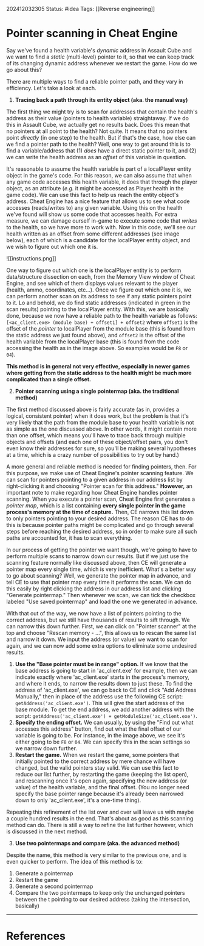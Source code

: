 202412032305
Status: #idea
Tags: [[Reverse engineering]]

# Pointer scanning in Cheat Engine

Say we've found a health variable's *dynamic* address in Assault Cube and we want to find a *static* (multi-level) pointer to it, so that we can keep track of its changing dynamic address whenever we restart the game. How do we go about this?

There are multiple ways to find a reliable pointer path, and they vary in efficiency. Let's take a look at each.

1. **Tracing back a path through its entity object (aka. the manual way)**

The first thing we might try is to scan for addresses that contain the health's address as their value (pointers to health variable) straightaway. If we do this in Assault Cube, we actually get no results back. Does this mean that no pointers at all point to the health? Not quite. It means that no pointers point *directly* (in one step) to the health. But if that's the case, how else can we find a pointer path to the health? Well, one way to get around this is to find a variable/address that (1) *does* have a direct static pointer to it, and (2) we can write the health address as an *offset* of this variable in question.

It's reasonable to assume the health variable is part of a localPlayer entity object in the game's code. For this reason, we can also assume that when any game code accesses this health variable, it does that through the player object, as an attribute (*e.g.* it might be accessed as Player.health in the game code). We can use this fact to help us reach the entity object's address. Cheat Engine has a nice feature that allows us to see what code accesses (reads/writes to) any given variable. Using this on the health we've found will show us some code that accesses health. For extra measure, we can damage ourself in-game to execute some code that *writes* to the health, so we have more to work with. Now in this code, we'll see our health written as an offset from some different addresses (see image below), each of which is a candidate for the localPlayer entity object, and we wish to figure out which one it is. 

![[instructions.png]]

One way to figure out which one is the localPlayer entity is to perform data/structure dissection on each, from the Memory View window of Cheat Engine, and see which of them displays values relevant to the player (health, ammo, coordinates, etc...). Once we figure out which one it is, we can perform another scan on its address to see if any static pointers point to it. Lo and behold, we do find static addresses (indicated in green in the scan results) pointing to the localPlayer entity. With this, we are basically done, because we now have a reliable path to the health variable as follows:
`[<ac_client.exe> (module base) + offset1] + offset2`
where `offset1` is the offset of the *pointer* to localPlayer from the module base (this is found from the static address we just found above), and `offset2` is the offset of the health variable from the localPlayer base (this is found from the code accessing the health as in the image above. So examples would be `F8` or `04`).

**This method is in general not very effective, especially in newer games where getting from the static address to the health might be much more complicated than a single offset.**


2. **Pointer scanning using a single pointermap (aka. the traditional method)**

The first method discussed above is fairly accurate (as in, provides a logical, consistent pointer) when it does work, but the problem is that it's very likely that the path from the module base to your health variable is not as simple as the one discussed above. In other words, it might contain more than one offset, which means you'll have to trace back through multiple objects and offsets (and each one of these object/offset pairs, you don't even know their addresses for sure, so you'll be making several hypotheses at a time, which is a crazy number of possibilities to try out by hand.)

A more general and reliable method is needed for finding pointers, then. For this purpose, we make use of Cheat Engine's pointer scanning feature. We can scan for pointers pointing to a given address in our address list by right-clicking it and choosing "Pointer scan for this address." **However,** an important note to make regarding how Cheat Engine handles pointer scanning. When you execute a pointer scan, Cheat Engine first generates a *pointer map*, which is a list containing **every single pointer in the game process's memory at the time of capture.** Then, CE narrows this list down to only pointers pointing to your desired address. The reason CE has to do this is because pointer paths might be complicated and go through several steps before reaching the desired address, so in order to make sure all such paths are accounted for, it has to scan everything.

In our process of getting the pointer we want though, we're going to have to perform multiple scans to narrow down our results. But if we just use the scanning feature normally like discussed above, then CE will generate a pointer map every single time, which is very inefficient. What's a better way to go about scanning? Well, we generate the pointer map in advance, and tell CE to use that pointer map every time it performs the scan. We can do this easily by right clicking the address in our address list and clicking "Generate pointermap."
Then whenever we scan, we can tick the checkbox labeled "Use saved pointermap" and load the one we generated in advance.

With that out of the way, we now have a list of pointers pointing to the correct address, but we still have thousands of results to sift through. We can narrow this down further.
First, we can click on "Pointer scanner" at the top and choose "Rescan memory - ...", this allows us to rescan the same list and narrow it down. We input the address (or value) we want to scan for again, and we can now add some extra options to eliminate some undesired results.
1. **Use the "Base pointer must be in range" option.** If we know that the base address is going to start in 'ac_client.exe' for example, then we can indicate exactly where 'ac_client.exe' starts in the process's memory, and where it ends, to narrow the results down to just these. To find the address of 'ac_client.exe', we can go back to CE and click "Add Address Manually," then in place of the address use the following CE script: `getAddress('ac_client.exe')`. This will give the start address of the base module. To get the end address, we add another address with the script: `getAddress('ac_client.exe') + getModuleSize('ac_client.exe')`.
2. **Specify the ending offset.** We can usually, by using the "Find out what accesses this address" button, find out what the final offset of our variable is going to be. For instance, in the image above, we see it's either going to be `F8` or `04`. We can specify this in the scan settings so we narrow down further.
3. **Restart the game.** When we restart the game, some pointers that initially pointed to the correct address by mere chance will have changed, but the valid pointers stay valid. We can use this fact to reduce our list further, by restarting the game (keeping the list open), and rescanning once it's open again, specifying the new address (or value) of the health variable, and the final offset. (You no longer need specify the base pointer range because it's already been narrowed down to only 'ac_client.exe', it's a one-time thing).

Repeating this refinement of the list over and over will leave us with maybe a couple hundred results in the end. That's about as good as this scanning method can do. There is still a way to refine the list further however, which is discussed in the next method.


3. **Use two pointermaps and compare (aka. the advanced method)**

Despite the name, this method is very similar to the previous one, and is even quicker to perform. The idea of this method is to:
1. Generate a pointermap
2. Restart the game
3. Generate a second pointermap
4. Compare the two pointermaps to keep only the unchanged pointers between the t pointing to our desired address (taking the intersection, basically)


___
# References
